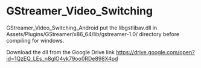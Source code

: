 # GStreamer_Video_Switching
GStreamer_Video_Switching_Android
put the libgstlibav.dll in Assets/Plugins/GStreamer/x86_64/lib/gstreamer-1.0/ directory before compiling for windows.


Download the dll from the Google Drive link
https://drive.google.com/open?id=1QzEQ_LEs_n8glO4yk79oo0RDe898X4pd

